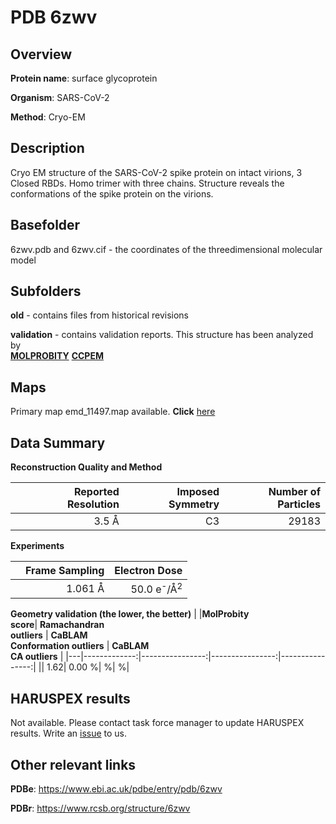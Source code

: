 # PDB 6zwv

## Overview

**Protein name**: surface glycoprotein

**Organism**: SARS-CoV-2

**Method**: Cryo-EM

## Description

Cryo EM structure of the SARS-CoV-2 spike protein on intact virions, 3 Closed RBDs. Homo trimer with three chains. Structure reveals the conformations of the spike protein on the virions. 

## Basefolder

6zwv.pdb and 6zwv.cif - the coordinates of the threedimensional molecular model

## Subfolders



**old** - contains files from historical revisions

**validation** - contains validation reports. This structure has been analyzed by <br>  [**MOLPROBITY**](https://github.com/thorn-lab/coronavirus_structural_task_force/tree/master/pdb/surface_glycoprotein/SARS-CoV-2/6zwv/validation/molprobity)   [**CCPEM**](https://github.com/thorn-lab/coronavirus_structural_task_force/tree/master/pdb/surface_glycoprotein/SARS-CoV-2/6zwv/validation/ccpem-validation) 



## Maps

Primary map emd_11497.map available. **Click** [here](http://ftp.wwpdb.org/pub/emdb/structures/EMD-11497/map/) 

## Data Summary
**Reconstruction Quality and Method**

|   | Reported Resolution | Imposed Symmetry | Number of Particles |
|---|-------------:|----------------:|--------------:|
|   |3.5 Å|C3|29183|

**Experiments**

|   | Frame Sampling | Electron Dose |
|---|-------------:|----------------:|
|   |1.061 Å|50.0 e<sup>-</sup>/Å<sup>2</sup>|

**Geometry validation (the lower, the better)**
|   |**MolProbity<br>score**| **Ramachandran<br>outliers** | **CaBLAM<br>Conformation outliers** | **CaBLAM<br>CA outliers** |
|---|-------------:|----------------:|----------------:|----------------:|
||  1.62|  0.00 %| %| %|

## HARUSPEX results

Not available. Please contact task force manager to update HARUSPEX results. Write an [issue](https://github.com/thorn-lab/coronavirus_structural_task_force/issues) to us.

## Other relevant links 
**PDBe**:  https://www.ebi.ac.uk/pdbe/entry/pdb/6zwv
 
**PDBr**: https://www.rcsb.org/structure/6zwv 
